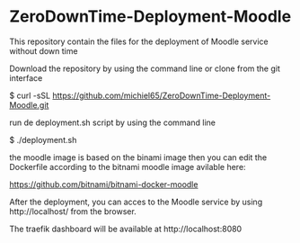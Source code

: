 # ZeroDownTime-Deployment-Moodle
This repository contain the files for the deployment of Moodle service without down time

Download the repository by using the command line or clone from the git interface

$ curl -sSL https://github.com/michiel65/ZeroDownTime-Deployment-Moodle.git

run de deployment.sh script by using the command line 

$ ./deployment.sh

the moodle image is based on the binami image then you can edit the Dockerfile according to the bitnami moodle image avilable here:

https://github.com/bitnami/bitnami-docker-moodle

After the deployment, you can acces to the Moodle service by using http://localhost/ from the browser. 

The traefik dashboard will be available at http://localhost:8080
